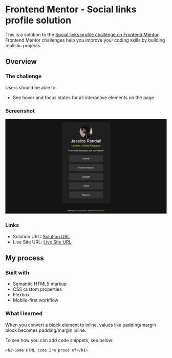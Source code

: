 # Frontend Mentor - Social links profile solution

This is a solution to the [Social links profile challenge on Frontend Mentor](https://www.frontendmentor.io/challenges/social-links-profile-UG32l9m6dQ). Frontend Mentor challenges help you improve your coding skills by building realistic projects. 

## Overview

### The challenge

Users should be able to:

- See hover and focus states for all interactive elements on the page

### Screenshot

![](./assets/images/Screenshot%202024-12-18%20at%2016-25-28%20Frontend%20Mentor%20Social%20links%20profile.png)


### Links

- Solution URL: [Solution URL](https://github.com/rebornay/Social-links-profile)
- Live Site URL: [Live Site URL](https://rebornay.github.io/Social-links-profile/)

## My process

### Built with

- Semantic HTML5 markup
- CSS custom properties
- Flexbox
- Mobile-first workflow

### What I learned

When you convert a block element to inline, values like padding/margin block becomes padding/margin inline.

To see how you can add code snippets, see below:

```html
<h1>Some HTML code I'm proud of</h1>
```

